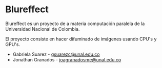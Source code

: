 # Blureffect

Blureffect es un proyecto de a materia computación paralela de la Universidad Nacional de Colombia.

El proyecto consiste en hacer difuminado de imágenes usando CPU's y GPU's.

* Gabriela Suarez - gsuarezc@unal.edu.co
* Jonathan Granados - joagranadosme@unal.edu.co


